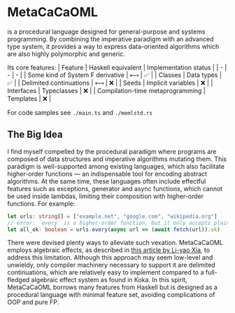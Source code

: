 # MetaCaCaOML
is a procedural language designed for general-purpose and systems programming. By combining the imperative paradigm with an advanced type system, it provides a way to express data-oriented algorithms which are also highly polymorphic and generic.

Its core features:
| Feature | Haskell equivalent | Implementation status |
| - | - | - |
| Some kind of System F derivative | ⟻ | ✅ |
| Classes | Data types | ✅ |
| Delimited continuations | ⟻ | ❌ |
| Seeds | Implicit variables | ❌ |
| Interfaces | Typeclasses | ❌ |
| Compilation-time metaprogramming | Templates | ❌ |

For code samples see `./main.ts` and `./memlstd.rs`

## The Big Idea
I find myself compelled by the procedural paradigm where programs are composed of data structures and imperative algorithms mutating them. This paradigm is well-supported among existing languages, which also facilitate higher-order functions — an indispensable tool for encoding abstract algorithms. At the same time, these languages often include effectful features such as exceptions, generator and async functions, which cannot be used inside lambdas, limiting their composition with higher-order functions. For example:

```typescript
let urls: string[] = ["example.net", "google.com", "wikipedia.org"]
// error: `every` is a higher-order function, but it only accepts plain non-async lambdas
let all_ok: boolean = urls.every(async url => (await fetch(url)).ok)
```

There were devised plenty ways to alleviate such vexation. MetaCaCaOML employs algebraic effects, as described in [this article by Li-yao Xia](https://blog.poisson.chat/posts/2023-01-02-del-cont-examples.html), to address this limitation. Although this approach may seem low-level and unwieldy, only compiler machinery necessary to support it are delimited continuations, which are relatively easy to implement compared to a full-fledged algebraic effect system as found in Koka. In this spirit, MetaCaCaOML borrows many features from Haskell but is designed as a procedural language with minimal feature set, avoiding complications of OOP and pure FP.